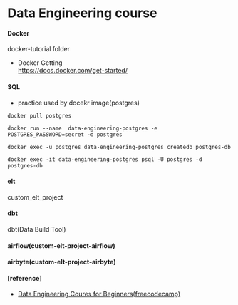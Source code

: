 # Data Engineering course


#### Docker
docker-tutorial folder

- Docker Getting        
https://docs.docker.com/get-started/


#### SQL   
- practice used by docekr image(postgres)     
```
docker pull postgres

docker run --name  data-engineering-postgres -e POSTGRES_PASSWORD=secret -d postgres

docker exec -u postgres data-engineering-postgres createdb postgres-db

docker exec -it data-engineering-postgres psql -U postgres -d postgres-db
```

#### elt

custom_elt_project


#### dbt
dbt(Data Build Tool)



#### airflow(custom-elt-project-airflow)    


#### airbyte(custom-elt-project-airbyte)     

#### [reference]     

- [Data Engineering Coures for Beginners(freecodecamp)](https://www.youtube.com/watch?v=PHsC_t0j1dU&t=15s)

